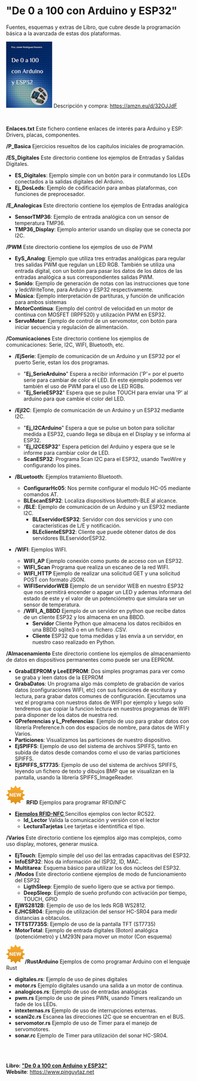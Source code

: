 # "De 0 a 100 con Arduino y ESP32"  

Fuentes, esquemas y extras de Libro, que cubre desde la programación básica a la avanzada de estas dos plataformas.


![Portada|15](Portada.jpg)  Descripción y compra: <https://amzn.eu/d/32OJJdF>

<BR>

__Enlaces.txt__ 
Este fichero contiene enlaces de interés para Arduino y ESP: Drivers, placas, componentes.  

**/P_Basica** Ejercicios resueltos de los capítulos iniciales de programación.  

**/ES_Digitales** Este directorio contiene los ejemplos de Entradas y Salidas Digitales.  

- **ES_Digitales**: Ejemplo simple con un botón para ir conmutando los LEDs conectados a la salidas digitales del Arduino.  
- **Ej_DosLeds**: Ejemplo de codificación para ambas plataformas, con funciones de preprocesador.  
  
**/E_Analogicas** Este directorio contiene los ejemplos de Entradas analógica  

- **SensorTMP36**: Ejemplo de entrada analógica con un sensor de temperatura TMP36.  
- **TMP36_Display**: Ejemplo anterior usando un display que se conecta por I2C.  

**/PWM**  Este directorio contiene los ejemplos de uso de PWM  
  
- **EyS_Analog**: Ejemplo que utiliza tres entradas analógicas para regular tres salidas PWM que regulan un LED RGB. También se utiliza una entrada digital, con un botón para pasar los datos de los datos de las entradas analógica a sus correspondientes salidas PWM.  
- **Sonido**: Ejemplo de generación de notas con las instrucciones que tone y ledcWriteTone, para Arduino y ESP32 respectivamente.  
- **Música**: Ejemplo interpretación de partituras, y función de unificación para ambos sistemas  
- **MotorContinua**: Ejemplo del control de velocidad en un motor de continua con MOSFET (IRPF520) y utilización PWM en ESP32.  
- **ServoMotor**: Ejemplo de control de un servomotor, con botón para iniciar secuencia y regulación de alimentación.  
  
**/Comunicaciones**  Este directorio contiene los ejemplos de comunicaciones: Serie, I2C, WIFI, Bluetooth, etc.  
  
- **/EjSerie**: Ejemplo de comunicación de un Arduino y un ESP32 por el puerto Serie, estan los dos programas.
    - "**Ej_SerieArduino**" Espera a recibir información ('P'= por el puerto serie para cambiar de color el LED. En este ejemplo podemos ver también el uso de PWM para el uso de LED RGBs. 
    - "**Ej_SerieESP32**" Espera que se pulse TOUCH para enviar una 'P' al arduino para que cambie el color del LED.  
  
- **/EjI2C**: Ejemplo de comunicación de un Arduino y un ESP32 mediante I2C. 
    - "**Ej_I2CArduino**" Espera a que se pulse un boton para solicitar medida a ESP32, cuando llega se dibuja en el Display y se informa al ESP32. 
    - "**Ej_I2CESP32**" Espera peticion del Arduino y espera que se le informe para cambiar color de LED.  
    - **ScanESP32**: Programa Scan I2C para el ESP32, usando TwoWire y configurando los pines.  
  
- **/BLuetooth**: Ejemplos tratamiento Bluetooth.  
    - **ConfigurarHc05**: Nos permite configurar el modulo HC-05 mediante comandos AT. 
    - **BLEscanESP32**: Localiza dispositivos bluettoth-BLE al alcance. 
    - **/BLE**: Ejemplo de comunicación de un Arduino y un ESP32 mediante I2C.  
        - **BLEservidorESP32**: Servidor con dos servicios y uno con características de L/E y notificación. 
        - **BLEclienteESP32**: Cliente que puede obtener datos de dos servidores BLEservidorESP32.  
  
- **/WIFI**: Ejemplos WIFI. 
    - **WIFI_AP** Ejemplo conexión como punto de acceso con un ESP32. 
    - **WIFI_Scan** Programa que realiza un escaneo de la red WIFI. 
    - **WIFI_HTTP** Ejemplo de realizar una solicitud GET y una solicitud POST con formato JSON. 
    - **WIFIServidorWEB** Ejemplo de un servidor WEB en nuestro ESP32 que nos permitirá encender o apagar un LED y ademas informara del estado de este y el valor de un potenciómetro que simulara ser un sensor de temperatura. 
    - **/WIFI_A_BBDD** Ejemplo de un servidor en python que recibe datos de un cliente ESP32 y los almacena en una BBDD. 
        - **Servidor** Cliente Python que almacena los datos recibidos en una BBDD sqlite3 o en un fichero .CSV. 
        - **Cliente** ESP32 que toma medidas y las envía a un servidor, en nuestro caso realizado en Python.  
  
**/Almacenamiento** Este directorio contiene los ejemplos de almacenamiento de datos en dispositivos permanentes como puede ser una EEPROM.  
  
- **GrabaEEPROM y LeeEEPROM**: Dos simples programas para ver como se graba y leen datos de la EEPROM  
- **GrabaDatos**: Un programa algo más completo de grabación de varios datos (configuraciones WIFI, etc) con sus funciones de escritura y lectura, para grabar datos comunes de configuración. Ejecutamos una vez el programa con nuestros datos de WIFI por ejemplo y luego solo tendremos que copiar la funcion lectura en nuestros programas de WIFI para disponer de los datos de nuestra red.  
- **GPreferencias y L_Preferencias**: Ejemplo de uso para grabar datos con librería Preference.h con dos espacios de nombre, para datos de WIFI y Varios.  
- **Particiones**: Visualizamos las particiones de nuestro dispositivo.  
- **EjSPIFFS**: Ejemplo de uso del sistema de archivos SPIFFS, tanto en subida de datos desde comandos como el uso de varias particiones SPIFFS.  
- **EjSPIFFS_ST7735**: Ejemplo de uso del sistema de archivos SPIFFS, leyendo un fichero de texto y dibujos BMP que se visualizan en la pantalla, usando la librería SPIFFS_ImageReader.  
  
![Portada|15](Nuevo.png) **RFID** Ejemplos para programar RFID/NFC  
  
- **[Ejemplos RFID-NFC ](https://github.com/pinguytaz/RFID-NFC/tree/main/ArduinoRC522)**  Sencillos ejemplos con lector RC522.  
    - **Id_Lector** Valida la comunicación y versión con el lector  
    - **LecturaTarjetas** Lee tarjetas e identintifica el tipo.  
  

**/Varios** Este directorio contiene los ejemplos algo mas complejos, como uso display, motores, generar musica.  
  
- **EjTouch**: Ejemplo simple del uso del las entradas capacitivas del ESP32. 
- **InfoESP32**: Nos da información del ISP32, ID, MAC.. 
- **Multitarea**: Esquema básico para utilizar los dos núcleos del ESP32. 
- **/Modos** Este directorio contiene ejemplos de modo de funcionamiento del ESP32 
    - **LigthSleep**: Ejemplo de sueño ligero que se activa por tiempo. 
    - **DeepSleep**: Ejemplo de sueño profundo con activación por tiempo, TOUCH, GPIO 
- **EjWS2812B**: Ejemplo de uso de los leds RGB WS2812. 
- **EJHCSR04**: Ejemplo de utilización del sensor HC-SR04 para medir distancias a obtaculos.
- **TFTST7735S**: Ejemplo de uso de la pantalla TFT (ST7735) 
- **MotorTotal**: Ejemplo de entrada digitales (Boton) analógica (potenciómetro) y LM293N para mover un motor (Con esquema) 
  

![Portada|15](Nuevo.png)**/RustArduino**  Ejemplos de como programar Arduino con el lenguaje Rust  
  
- **digitales.rs**:  Ejemplo de uso de pines digitales  
- **motor.rs** Ejemplo digitales usando una salida a un motor de continua.  
- **analogicos.rs**: Ejemplo de uso de entradas analógicas  
- **pwm.rs** Ejemplo de uso de pines PWN, usando Timers realizando un fade de los LEDs.  
- **intexternas.rs** Ejemplo de uso de interrupciones externas.  
- **scani2c.rs** Escanea las direcciones I2C que se encuentran en el BUS.  
- **servomotor.rs** Ejemplo de uso de Timer para el manejo de servomotores.  
- **sonar.rc**  Ejemplo de Timer para utilización del sonar HC-SR04.  
  

<br><br><br>
__Libro: ["De 0 a 100 con Arduino y ESP32"](https://amzn.eu/d/32OJJdF)__  
__Website__: <https://www.pinguytaz.net>  






